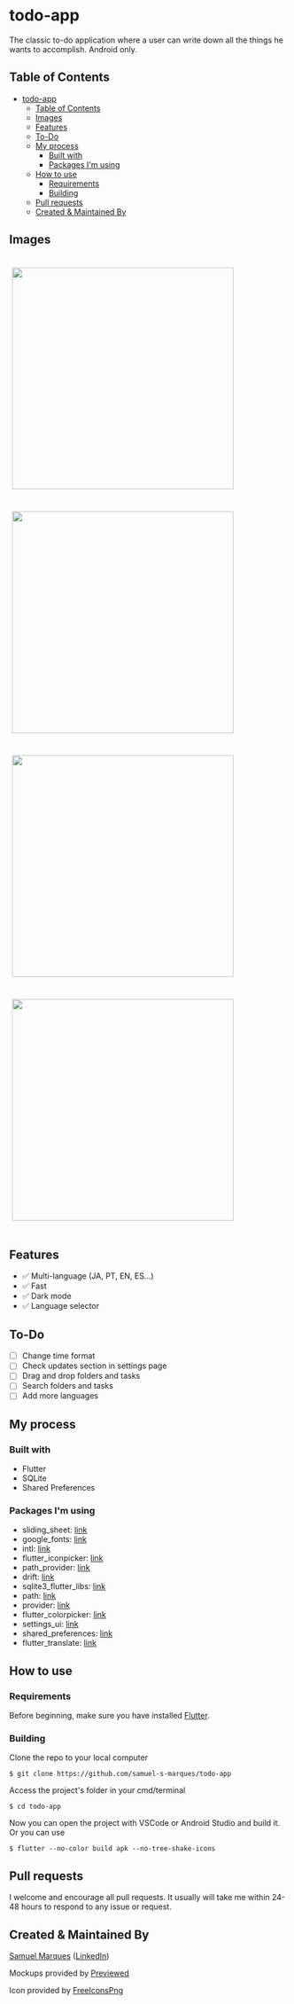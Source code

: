 # todo-app
The classic to-do application where a user can write down all the things he wants to accomplish. Android only.

## Table of Contents
- [todo-app](#todo-app)
  - [Table of Contents](#table-of-contents)
  - [Images](#images)
  - [Features](#features)
  - [To-Do](#to-do)
  - [My process](#my-process)
    - [Built with](#built-with)
    - [Packages I'm using](#packages-im-using)
  - [How to use](#how-to-use)
    - [Requirements](#requirements)
    - [Building](#building)
  - [Pull requests](#pull-requests)
  - [Created & Maintained By](#created--maintained-by)

## Images
<p>
    <img src="screenshots/image1.jpeg" width="400px" height="auto" hspace="5" vspace="20">
    <img src="screenshots/image2.jpeg" width="400px" height="auto" hspace="5" vspace="20">
    <img src="screenshots/image3.jpeg" width="400px" height="auto" hspace="5" vspace="20">
    <img src="screenshots/image4.jpeg" width="400px" height="auto" hspace="5" vspace="20">
</p>

## Features
- ✅ Multi-language (JA, PT, EN, ES...)
- ✅ Fast
- ✅ Dark mode
- ✅ Language selector

## To-Do
- [ ] Change time format
- [ ] Check updates section in settings page
- [ ] Drag and drop folders and tasks
- [ ] Search folders and tasks
- [ ] Add more languages

## My process
### Built with
- Flutter
- SQLite
- Shared Preferences

### Packages I'm using
- sliding_sheet: [link](https://pub.dev/packages/sliding_sheet)
- google_fonts: [link](https://pub.dev/packages/google_fonts)
- intl: [link](https://pub.dev/packages/intl)
- flutter_iconpicker: [link](https://pub.dev/packages/flutter_iconpicker)
- path_provider: [link](https://pub.dev/packages/path_provider)
- drift: [link](https://pub.dev/packages/drift)
- sqlite3_flutter_libs: [link](https://pub.dev/packages/sqlite3_flutter_libs)
- path: [link](https://pub.dev/packages/path)
- provider: [link](https://pub.dev/packages/provider)
- flutter_colorpicker: [link](https://pub.dev/packages/flutter_colorpicker)
- settings_ui: [link](https://pub.dev/packages/settings_ui)
- shared_preferences: [link](https://pub.dev/packages/shared_preferences)
- flutter_translate: [link](https://pub.dev/packages/flutter_translate)

## How to use
### Requirements
Before beginning, make sure you have installed [Flutter](https://docs.flutter.dev/get-started/install).

### Building
Clone the repo to your local computer
```
$ git clone https://github.com/samuel-s-marques/todo-app
```

Access the project's folder in your cmd/terminal
```
$ cd todo-app
```

Now you can open the project with VSCode or Android Studio and build it. Or you can use
```
$ flutter --no-color build apk --no-tree-shake-icons
```

## Pull requests
I welcome and encourage all pull requests. It usually will take me within 24-48 hours to respond to any issue or request.

## Created & Maintained By
[Samuel Marques](https://github.com/samuel-s-marques) ([LinkedIn](https://www.linkedin.com/in/samuel-s-marques/))

Mockups provided by [Previewed](https://previewed.app/template/CFA62417)

Icon provided by [FreeIconsPng](https://www.freeiconspng.com/img/5383)